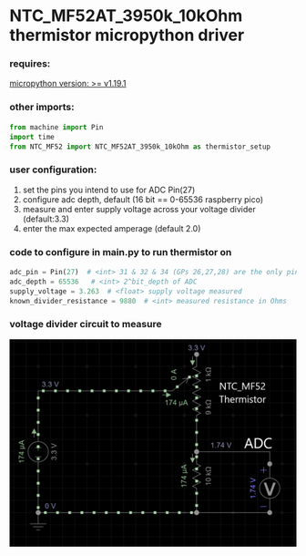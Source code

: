 # NTC_MF52AT_3950k_10kOhm thermistor micropython driver

### requires:
[micropython version: >= v1.19.1](https://micropython.org/download/rp2-pico/) 

### other imports:
``` python
from machine import Pin
import time
from NTC_MF52 import NTC_MF52AT_3950k_10kOhm as thermistor_setup
```

### user configuration:

1. set the pins you intend to use for ADC Pin(27)
2. configure adc depth, default (16 bit == 0-65536 raspberry pico)  
3. measure and enter supply voltage across your voltage divider (default:3.3)
4. enter the max expected amperage (default 2.0)


### code to configure in main.py to run thermistor on 
```python
adc_pin = Pin(27)  # <int> 31 & 32 & 34 (GPs 26,27,28) are the only pins for ADC
adc_depth = 65536   # <int> 2^bit_depth of ADC
supply_voltage = 3.263  # <float> supply voltage measured
known_divider_resistance = 9880  # <int> measured resistance in Ohms
```

### voltage divider circuit to measure 

![voltage_divider_circuit](/imgs/NTC_MF52_Thermistor.png "NTC_MF52 Thermistor Voltage Divider Circuit")